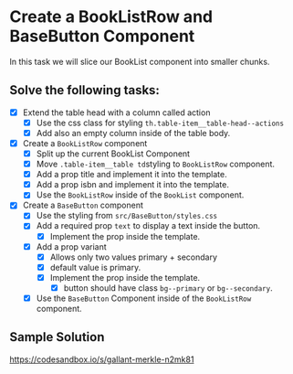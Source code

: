 # Create a BookListRow and BaseButton Component

In this task we will slice our BookList component into smaller chunks.

## Solve the following tasks:

- [x] Extend the table head with a column called action
  - [x] Use the css class for styling `th.table-item__table-head--actions`
  - [x] Add also an empty column inside of the table body.
- [x] Create a `BookListRow` component
  - [x] Split up the current BookList Component
  - [x] Move `.table-item__table td`styling to `BookListRow` component.
  - [x] Add a prop title and implement it into the template.
  - [x] Add a prop isbn and implement it into the template.
  - [x] Use the `BookListRow` inside of the `BookList` component.
- [x] Create a `BaseButton` component
  - [x] Use the styling from `src/BaseButton/styles.css`
  - [x] Add a required prop `text` to display a text inside the button.
    - [x] Implement the prop inside the template.
  - [x] Add a prop variant
    - [x] Allows only two values primary + secondary
    - [x] default value is primary.
    - [x] Implement the prop inside the template.
      - [x] button should have class `bg--primary` or `bg--secondary`.
  - [x] Use the `BaseButton` Component inside of the `BookListRow` component.

## Sample Solution

https://codesandbox.io/s/gallant-merkle-n2mk81
